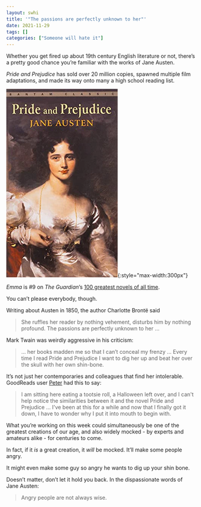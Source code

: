 ```yaml
---
layout: swhi
title: '"The passions are perfectly unknown to her"'
date: 2021-11-29
tags: []
categories: ["Someone will hate it"]
---
```


Whether you get fired up about 19th century English literature or not, there’s a pretty good chance you’re familiar with the works of Jane Austen.

_Pride and Prejudice_ has sold over 20 million copies, spawned multiple film adaptations, and made its way onto many a high school reading list.

![Pride and Prejudice book cover](/images/pride-and-prejudice.webp){:style="max-width:300px"}

_Emma_ is #9 on _The Guardian_’s [100 greatest novels of all time](https://www.theguardian.com/books/2003/oct/12/features.fiction).

You can’t please everybody, though.

Writing about Austen in 1850, the author Charlotte Brontë said

> She ruffles her reader by nothing vehement, disturbs him by nothing profound. The passions are perfectly unknown to her …

Mark Twain was weirdly aggressive in his criticism:

> … her books madden me so that I can’t conceal my frenzy … Every time I read Pride and Prejudice I want to dig her up and beat her over the skull with her own shin-bone.

It’s not just her contemporaries and colleagues that find her intolerable. GoodReads user [Peter](https://www.goodreads.com/review/show/227027862?book_show_action=true) had this to say:

> I am sitting here eating a tootsie roll, a Halloween left over, and I can't help notice the similarities between it and the novel Pride and Prejudice … I've been at this for a while and now that I finally got it down, I have to wonder why I put it into mouth to begin with.

What you’re working on this week could simultaneously be one of the greatest creations of our age, and also widely mocked - by experts and amateurs alike - for centuries to come.

In fact, if it _is_ a great creation, it _will_ be mocked. It’ll make some people angry.

It might even make some guy so angry he wants to dig up your shin bone.

Doesn’t matter, don’t let it hold you back. In the dispassionate words of Jane Austen:

> Angry people are not always wise.
